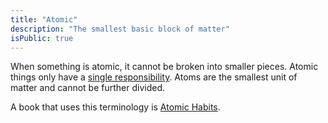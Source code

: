 ```yaml
---
title: "Atomic"
description: "The smallest basic block of matter"
isPublic: true
---
```


When something is atomic, it cannot be broken into smaller pieces.
Atomic things only have a [single responsibility](single-responsibilty-principe).
Atoms are the smallest unit of matter and cannot be further divided.

A book that uses this terminology is [Atomic Habits](https://jamesclear.com/atomic-habits).
